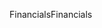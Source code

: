<span data-ttu-id="542ce-101">Financials</span><span class="sxs-lookup"><span data-stu-id="542ce-101">Financials</span></span>